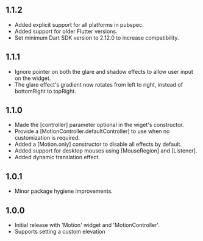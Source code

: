 ## 1.1.2

* Added explicit support for all platforms in pubspec.
* Added support for older Flutter versions.
* Set minimum Dart SDK version to 2.12.0 to increase compatibility.

## 1.1.1

* Ignore pointer on both the glare and shadow effects to allow user input on the widget.
* The glare effect's gradient now rotates from left to right, instead of bottomRight to topRight.

## 1.1.0

* Made the [controller] parameter optional in the wiget's constructor.
* Provide a [MotionController.defaultController] to use when no customization is required.
* Added a [Motion.only] constructor to disable all effects by default.
* Added support for desktop mouses using [MouseRegion] and [Listener].
* Added dynamic translation effect.

## 1.0.1

* Minor package hygiene improvements.

## 1.0.0

* Initial release with 'Motion' widget and 'MotionController'.
* Supports setting a custom elevation
